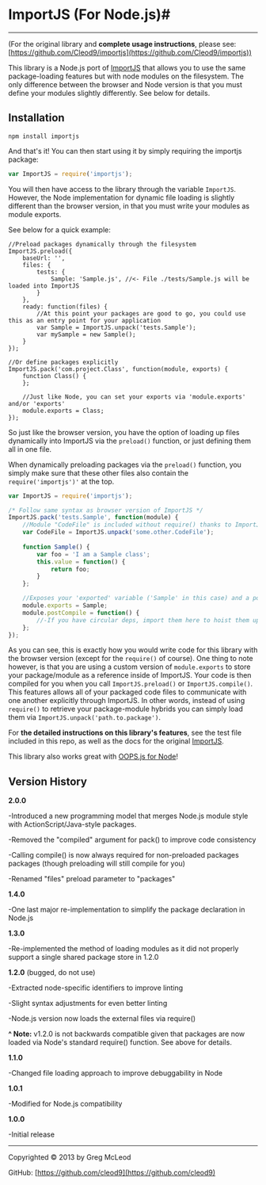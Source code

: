 # ImportJS (For Node.js)#

----------

(For the original library and **complete usage instructions**, please see: [https://github.com/Cleod9/importjs](https://github.com/Cleod9/importjs))

This library is a Node.js port of [ImportJS](https://github.com/Cleod9/importjs) that allows you to use the same package-loading features but with node modules on the filesystem. The only difference between the browser and Node version is that you must define your modules slightly differently. See below for details.

## Installation ##

```
npm install importjs
```
And that's it! You can then start using it by simply requiring the importjs package:

```javascript
var ImportJS = require('importjs');
```

You will then have access to the library through the variable `ImportJS`. However, the Node implementation for dynamic file loading is slightly different than the browser version, in that you must write your modules as module exports.

See below for a quick example:

```
//Preload packages dynamically through the filesystem
ImportJS.preload({
	baseUrl: '',
	files: {
		tests: {
			Sample: 'Sample.js', //<- File ./tests/Sample.js will be loaded into ImportJS
		}
	},
	ready: function(files) {
		//At this point your packages are good to go, you could use this as an entry point for your application
		var Sample = ImportJS.unpack('tests.Sample');
		var mySample = new Sample();
	}
});

//Or define packages explicitly
ImportJS.pack('com.project.Class', function(module, exports) {
	function Class() { 
	};

	//Just like Node, you can set your exports via 'module.exports' and/or 'exports'
	module.exports = Class;
});
```
So just like the browser version, you have the option of loading up files dynamically into ImportJS via the `preload()` function, or just defining them all in one file.

When dynamically preloading packages via the `preload()` function, you simply make sure that these other files also contain the `require('importjs')'` at the top.

```javascript
var ImportJS = require('importjs');

/* Follow same syntax as browser version of ImportJS */
ImportJS.pack('tests.Sample', function(module) {
	//Module "CodeFile" is included without require() thanks to ImportJS
	var CodeFile = ImportJS.unpack('some.other.CodeFile');
	
	function Sample() { 
		var foo = 'I am a Sample class';
		this.value = function() {
			return foo;
		}
	};

	//Exposes your 'exported' variable ('Sample' in this case) and a post-compilation function to run
	module.exports = Sample;
	module.postCompile = function() {
		//-If you have circular deps, import them here to hoist them up as you would in the browser version of the code
	};
});
```
As you can see, this is exactly how you would write code for this library with the browser version (except for the `require()` of course). One thing to note however, is that you are using a custom version of `module.exports` to store your package/module as a reference inside of ImportJS. Your code is then compiled for you when you call `ImportJS.preload()` or `ImportJS.compile()`. This features allows all of your packaged code files to communicate with one another explicitly through ImportJS. In other words, instead of using `require()` to retrieve your package-module hybrids you can simply load them via `ImportJS.unpack('path.to.package')`.


For **the detailed instructions on this library's features**, see the test file included in this repo, as well as the docs for the original [ImportJS](https://github.com/Cleod9/importjs).

This library also works great with [OOPS.js for Node](https://github.com/Cleod9/node-oopsjs)!


## Version History ##

**2.0.0**

-Introduced a new programming model that merges Node.js module style with ActionScript/Java-style packages.

-Removed the "compiled" argument for pack() to improve code consistency

-Calling compile() is now always required for non-preloaded packages packages (though preloading will still compile for you)

-Renamed "files" preload parameter to "packages"


**1.4.0**

-One last major re-implementation to simplify the package declaration in Node.js

**1.3.0**

-Re-implemented the method of loading modules as it did not properly support a single shared package store in 1.2.0

**1.2.0** (bugged, do not use)

-Extracted node-specific identifiers to improve linting

-Slight syntax adjustments for even better linting

-Node.js version now loads the external files via require()

**^ Note:** v1.2.0 is not backwards compatible given that packages are now loaded via Node's standard require() function. See above for details. 

**1.1.0**

-Changed file loading approach to improve debuggability in Node

**1.0.1**

-Modified for Node.js compatibility

**1.0.0**

-Initial release

----------

Copyrighted © 2013 by Greg McLeod

GitHub: [https://github.com/cleod9](https://github.com/cleod9)